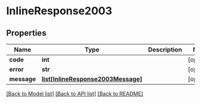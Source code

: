 # InlineResponse2003

## Properties
Name | Type | Description | Notes
------------ | ------------- | ------------- | -------------
**code** | **int** |  | [optional] 
**error** | **str** |  | [optional] 
**message** | [**list[InlineResponse2003Message]**](InlineResponse2003Message.md) |  | [optional] 

[[Back to Model list]](../README.md#documentation-for-models) [[Back to API list]](../README.md#documentation-for-api-endpoints) [[Back to README]](../README.md)

